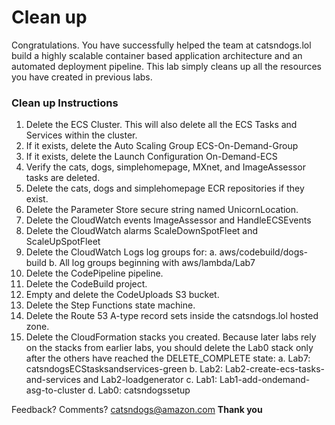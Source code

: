 # Clean up
Congratulations. You have successfully helped the team at catsndogs.lol build a highly scalable container based application architecture and an automated deployment pipeline. This lab simply cleans up all the resources you have created in previous labs.

### Clean up Instructions
1.	Delete the ECS Cluster. This will also delete all the ECS Tasks and Services within the cluster.
2.	If it exists, delete the Auto Scaling Group ECS-On-Demand-Group
3.	If it exists, delete the Launch Configuration On-Demand-ECS
4.	Verify the cats, dogs, simplehomepage, MXnet, and ImageAssessor tasks are deleted.
5.	Delete the cats, dogs and simplehomepage ECR repositories if they exist.
6.	Delete the Parameter Store secure string named UnicornLocation.
7.	Delete the CloudWatch events ImageAssessor and HandleECSEvents
8.	Delete the CloudWatch alarms ScaleDownSpotFleet and ScaleUpSpotFleet
9.	Delete the CloudWatch Logs log groups for:
a.	aws/codebuild/dogs-build
b.	All log groups beginning with aws/lambda/Lab7
7.	Delete the CodePipeline pipeline.
8.	Delete the CodeBuild project.
9.	Empty and delete the CodeUploads S3 bucket.
10.	Delete the Step Functions state machine.
11.	Delete the Route 53 A-type record sets inside the catsndogs.lol hosted zone.
12.	Delete the CloudFormation stacks you created. Because later labs rely on the stacks from earlier labs, you should delete the Lab0 stack only after the others have reached the DELETE_COMPLETE state:
a.	Lab7: catsndogsECStasksandservices-green
b.	Lab2: Lab2-create-ecs-tasks-and-services and Lab2-loadgenerator
c.	Lab1: Lab1-add-ondemand-asg-to-cluster
d.	Lab0: catsndogssetup

Feedback? Comments? catsndogs@amazon.com
**Thank you**
